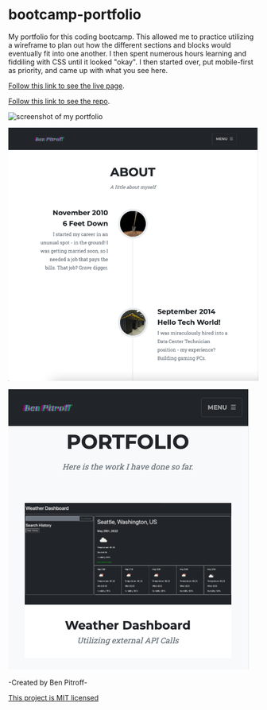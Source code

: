 # bootcamp-portfolio
My portfolio for this coding bootcamp. This allowed me to practice utilizing a wireframe to plan out how the different sections and blocks would eventually fit into one another. I then spent numerous hours learning and fiddiling with CSS until it looked "okay". I then started over, put mobile-first as priority, and came up with what you see here.

[Follow this link to see the live page](https://chicken1991.github.io/bootcamp-portfolio/).

[Follow this link to see the repo](https://github.com/chicken1991/bootcamp-portfolio/).

![screenshot of my portfolio](./assets/img/readme-image.png)

![screenshot 2 of portfolio](./assets/img/readme-image2.png)

![screenshot 3 of portfolio](./assets/img/readme-image3.png)

-Created by Ben Pitroff-

[This project is MIT licensed](./license.md)